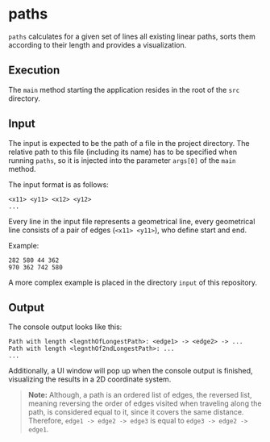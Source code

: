 # paths

`paths` calculates for a given set of lines all existing linear paths, sorts them according to their length and provides a visualization. 

## Execution

The `main` method starting the application resides in the root of the `src` directory.

## Input

The input is expected to be the path of a file in the project directory. The relative path to this file (including its name) has to be specified when running `paths`, so it is injected into the parameter `args[0]` of the `main` method.

The input format is as follows:
```
<x11> <y11> <x12> <y12>
...
```
Every line in the input file represents a geometrical line, every geometrical line consists of a pair of edges (`<x11> <y11>`), who define start and end.

Example:
```
282 580 44 362
970 362 742 580
```
A more complex example is placed in the directory `input` of this repository.

## Output

The console output looks like this:
```
Path with length <legnthOfLongestPath>: <edge1> -> <edge2> -> ...
Path with length <legnthOf2ndLongestPath>: ...
...
```

Additionally, a UI window will pop up when the console output is finished, visualizing the results in a 2D coordinate system.

> <b>Note:</b> Although, a path is an ordered list of edges, the reversed list, meaning reversing the order of edges visited when traveling along the path, is considered equal to it, since it covers the same distance. Therefore, `edge1 -> edge2 -> edge3` is equal to `edge3 -> edge2 -> edge1`.